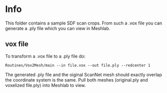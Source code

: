 # Info

This folder contains a sample SDF scan crops. From such a .vox file you can generate a .ply file which you can view in Meshlab. 

## vox file

To transform a .vox file to a .ply file do:

```Routines/Vox2Mesh/main --in file.vox --out file.ply --redcenter 1```

The generated .ply file and the oiginal ScanNet mesh should exactly overlap the coordinate system is the same. Pull both meshes (original.ply and voxelized file.ply) into Meshlab to view.
